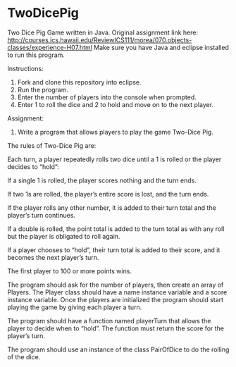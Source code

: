# TwoDicePig
Two Dice Pig Game written in Java.
Original assignment link here: http://courses.ics.hawaii.edu/ReviewICS111/morea/070.objects-classes/experience-H07.html
Make sure you have Java and eclipse installed to run this program.

Instructions:

1) Fork and clone this repository into eclipse.
2) Run the program.
3) Enter the number of players into the console when prompted.
4) Enter 1 to roll the dice and 2 to hold and move on to the next player.


Assignment:

1) Write a program that allows players to play the game Two-Dice Pig.

The rules of Two-Dice Pig are:

Each turn, a player repeatedly rolls two dice until a 1 is rolled or the player decides to “hold”:

If a single 1 is rolled, the player scores nothing and the turn ends.

If two 1s are rolled, the player’s entire score is lost, and the turn ends.

If the player rolls any other number, it is added to their turn total and the player’s turn continues.

If a double is rolled, the point total is added to the turn total as with any roll but the player is obligated to roll again.

If a player chooses to “hold”, their turn total is added to their score, and it becomes the next player’s turn.

The first player to 100 or more points wins.

The program should ask for the number of players, then create an array of Players. The Player class should have a name instance variable and a score instance variable. Once the players are initialized the program should start playing the game by giving each player a turn.

The program should have a function named playerTurn that allows the player to decide when to “hold”. The function must return the score for the player’s turn.

The program should use an instance of the class PairOfDice to do the rolling of the dice. 

